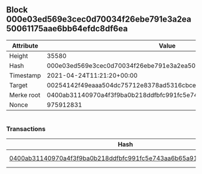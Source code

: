 ## Block 000e03ed569e3cec0d70034f26ebe791e3a2ea50061175aae6bb64efdc8df6ea

Attribute | Value
--- | ---
Height | 35580
Hash | 000e03ed569e3cec0d70034f26ebe791e3a2ea50061175aae6bb64efdc8df6ea
Timestamp | 2021-04-24T11:21:20+00:00
Target | 00254142f49eaaa504dc75712e8378ad5316cbcead634704b3734b6271167cc4
Merke root | 0400ab31140970a4f3f9ba0b218ddfbfc991fc5e743aa6b65a9150be4f19e977
Nonce | 975912831

```

```

### Transactions

Hash | Amount
--- | ---
[0400ab31140970a4f3f9ba0b218ddfbfc991fc5e743aa6b65a9150be4f19e977](0400ab31140970a4f3f9ba0b218ddfbfc991fc5e743aa6b65a9150be4f19e977.md) | 10.00000000 SKEPTI 
